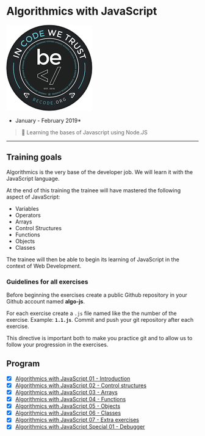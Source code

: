 # Algorithmics with JavaScript

![Becode logo](https://raw.githubusercontent.com/Raigyo/react-character-manager/master/img/becode-logo.png)

* January - February 2019*

> 🔨  Learning the bases of Javascript using Node.JS

* * *

## Training goals

Algorithmics is the very base of the developer job. We will learn it with the JavaScript language.

At the end of this training the trainee will have mastered the following aspect of JavaScript:

* Variables
* Operators
* Arrays
* Control Structures
* Functions
* Objects
* Classes

The trainee will then be able to begin its learning of JavaScript in the context of Web Development.

### Guidelines for all exercises

Before beginning the exercises create a public Github repository in your Github account named **algo-js**.

For each exercise create a `.js` file named like the the number of the exercise. Example: **`1.1.js`**. Commit and push your git repository after each exercise.

This directive is important both to make you practice git and to allow us to follow your progression in the exercises.

## Program

- [x] [Algorithmics with JavaScript 01 - Introduction](./01-intro.md)
- [x] [Algorithmics with JavaScript 02 - Control structures](./02-control-structures.md)
- [x] [Algorithmics with JavaScript 03 - Arrays](./03-arrays.md)
- [x] [Algorithmics with JavaScript 04 - Functions](./04-functions.md)
- [x] [Algorithmics with JavaScript 05 - Objects](./05-objects.md)
- [x] [Algorithmics with JavaScript 06 - Classes](./06-classes.md)
- [x] [Algorithmics with JavaScript 07 - Extra exercises](./07-extras.md)
- [x] [Algorithmics with JavaScript Special 01 - Debugger](./s01-debugger.md)
